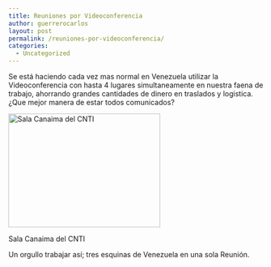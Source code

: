 ```yaml
---
title: Reuniones por Videoconferencia
author: guerrerocarlos
layout: post
permalink: /reuniones-por-videoconferencia/
categories:
  - Uncategorized
---
```

Se está haciendo cada vez mas normal en Venezuela utilizar la Videoconferencia con hasta 4 lugares simultaneamente en nuestra faena de trabajo, ahorrando grandes cantidades de dinero en traslados y logistica. ¿Que mejor manera de estar todos comunicados?

<div id="attachment_171" class="wp-caption aligncenter" style="width: 310px">
  <a href="http://blog.carlosguerrero.com/wp-content/uploads/2010/12/02-12-2010-10.31.30.jpg"><img src="http://blog.carlosguerrero.com/wp-content/uploads/2010/12/02-12-2010-10.31.30-300x225.jpg" alt="Sala Canaima del CNTI" title="Sala Canaima del CNTI" width="300" height="225" class="size-medium wp-image-171" /></a><p class="wp-caption-text">
    Sala Canaima del CNTI
  </p>
</div>

Un orgullo trabajar así; tres esquinas de Venezuela en una sola Reunión.